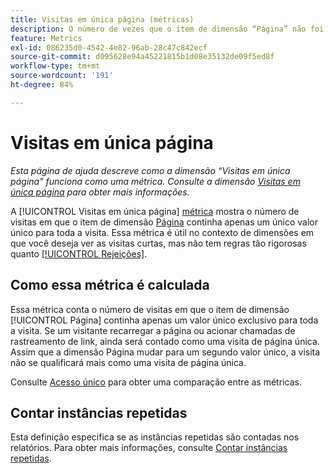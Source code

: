 ```yaml
---
title: Visitas em única página (métricas)
description: O número de vezes que o item de dimensão “Página” não foi alterado em uma visita.
feature: Metrics
exl-id: 086235d0-4542-4e82-96ab-28c47c842ecf
source-git-commit: d095628e94a45221815b1d08e35132de09f5ed8f
workflow-type: tm+mt
source-wordcount: '191'
ht-degree: 84%

---
```


# Visitas em única página

*Esta página de ajuda descreve como a dimensão “Visitas em única página” funciona como uma métrica. Consulte a dimensão [Visitas em única página](../dimensions/single-page-visits.md) para obter mais informações.*

A [!UICONTROL Visitas em única página] [métrica](overview.md) mostra o número de visitas em que o item de dimensão [Página](../dimensions/page.md) continha apenas um único valor único para toda a visita. Essa métrica é útil no contexto de dimensões em que você deseja ver as visitas curtas, mas não tem regras tão rigorosas quanto [[!UICONTROL Rejeições]](bounces.md).

## Como essa métrica é calculada

Essa métrica conta o número de visitas em que o item de dimensão [!UICONTROL Página] continha apenas um valor único exclusivo para toda a visita. Se um visitante recarregar a página ou acionar chamadas de rastreamento de link, ainda será contado como uma visita de página única. Assim que a dimensão Página mudar para um segundo valor único, a visita não se qualificará mais como uma visita de página única.

Consulte [Acesso único](single-access.md) para obter uma comparação entre as métricas.

## Contar instâncias repetidas

Esta definição especifica se as instâncias repetidas são contadas nos relatórios. Para obter mais informações, consulte [Contar instâncias repetidas](/help/components/metrics/count-repeat-instances.md).
